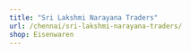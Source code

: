 ```yaml
---
title: "Sri Lakshmi Narayana Traders"
url: /chennai/sri-lakshmi-narayana-traders/
shop: Eisenwaren
---
```

